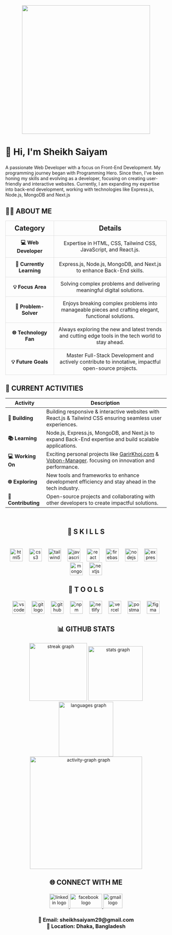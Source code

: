 <div align="center">
  <img height="400" src="https://i.ibb.co.com/B61Gzjs/1.png"  />
</div>

###


<h1 align="left">👋 Hi, I'm Sheikh Saiyam</h1>

###

<p align="left">A passionate Web Developer with a focus on Front-End Development. My programming journey began with Programming Hero. Since then, I’ve been honing my skills and evolving as a developer, focusing on creating user-friendly and interactive websites. Currently, I am expanding my expertise into back-end development, working with technologies like Express.js, Node.js, MongoDB and Next.js</p>

###

## 👨‍💻 ABOUT ME

<table style="width:100%; border-collapse: collapse; text-align: center;">
  <tr>
    <th style="width: 30%; padding: 10px; border: 1px solid #ddd; font-size: 1.3em;">Category</th>
    <th style="width: 100%; padding: 10px; border: 1px solid #ddd; font-size: 1.3em;">Details</th>
  </tr>
  <tr>
    <td style="width: 30%; padding: 10px; border: 1px solid #ddd;"><b>💻 Web Developer</b></td>
    <td style="width: 100%; padding: 10px; border: 1px solid #ddd;">Expertise in HTML, CSS, Tailwind CSS, JavaScript, and React.js.</td>
  </tr>
  <tr>
    <td style="width: 30%; padding: 10px; border: 1px solid #ddd;"><b>🚀 Currently Learning</b></td>
    <td style="width: 100%; padding: 10px; border: 1px solid #ddd;">Express.js, Node.js, MongoDB, and Next.js to enhance Back-End skills.</td>
  </tr>
  <tr>
    <td style="width: 30%; padding: 10px; border: 1px solid #ddd;"><b>💡 Focus Area</b></td>
    <td style="width: 100%; padding: 10px; border: 1px solid #ddd;">Solving complex problems and delivering meaningful digital solutions.</td>
  </tr>
  <tr>
    <td style="width: 30%; padding: 10px; border: 1px solid #ddd;"><b>🌟 Problem-Solver</b></td>
    <td style="width: 100%; padding: 10px; border: 1px solid #ddd;">Enjoys breaking complex problems into manageable pieces and crafting elegant, functional solutions.</td>
  </tr>
  <tr>
    <td style="width: 30%; padding: 10px; border: 1px solid #ddd;"><b>🌐 Technology Fan</b></td>
    <td style="width: 100%; padding: 10px; border: 1px solid #ddd;">Always exploring the new and latest trends and cutting edge tools in the tech world to stay ahead.</td>
  </tr>
  <tr>
    <td style="width: 30%; padding: 10px; border: 1px solid #ddd;"><b>💡 Future Goals</b></td>
    <td style="width: 100%; padding: 10px; border: 1px solid #ddd;">Master Full-Stack Development and actively contribute to innotative, impactful open-source projects.</td>
  </tr>
</table>

## 🌟 CURRENT ACTIVITIES 

| Activity | Description |
|----------|-------------|
| **🔨 Building** |  Building responsive & interactive websites with React.js & Tailwind CSS ensuring seamless user experiences. |
| **📚 Learning** | Node.js, Express.js, MongoDB, and Next.js to expand Back-End expertise and build scalable applications. |
| **💻 Working On** | Exciting personal projects like [GarirKhoj.com](https://garir-khoj.netlify.app/) & [Vobon-Manager](https://saiyam-assignment12.netlify.app/). focusing on innovation and performance. |
| **🌐 Exploring** | New tools and frameworks to enhance development efficiency and stay ahead in the tech industry. |
| **🌟 Contributing** | Open-source projects and collaborating with other developers to create impactful solutions. |



<br clear="both">

<h2 align="center">🚀 <strong>S K I L L S</strong></h2>

###

<br clear="both">

<div align="center">
  <img src="https://img.shields.io/badge/HTML5-E34F26?logo=html5&logoColor=white&style=for-the-badge" height="40" alt="html5 logo"  />
  <img width="12" />
  <img src="https://img.shields.io/badge/CSS3-1572B6?logo=css3&logoColor=white&style=for-the-badge" height="40" alt="css3 logo"  />
  <img width="12" />
  <img src="https://img.shields.io/badge/Tailwind CSS-06B6D4?logo=tailwindcss&logoColor=black&style=for-the-badge" height="40" alt="tailwindcss logo"  />
  <img width="12" />
  <img src="https://img.shields.io/badge/JavaScript-F7DF1E?logo=javascript&logoColor=black&style=for-the-badge" height="40" alt="javascript logo"  />
  <img width="12" />
  <img src="https://img.shields.io/badge/React-61DAFB?logo=react&logoColor=black&style=for-the-badge" height="40" alt="react logo"  />
  <img width="12" />
  <img src="https://img.shields.io/badge/Firebase-FFCA28?logo=firebase&logoColor=black&style=for-the-badge" height="40" alt="firebase logo"  />
  <img width="12" />
  <img src="https://img.shields.io/badge/Node.js-339933?logo=nodedotjs&logoColor=white&style=for-the-badge" height="40" alt="nodejs logo"  />
  <img width="12" />
  <img src="https://img.shields.io/badge/Express-000000?logo=express&logoColor=white&style=for-the-badge" height="40" alt="express logo"  />
  <img width="12" />
  <img src="https://img.shields.io/badge/MongoDB-47A248?logo=mongodb&logoColor=white&style=for-the-badge" height="40" alt="mongodb logo"  />
  <img width="12" />
  <img src="https://img.shields.io/badge/Next.js-000000?logo=nextdotjs&logoColor=white&style=for-the-badge" height="40" alt="nextjs logo"  />
</div>

###

###

<h2 align="center"> <strong>🔧 T O O L S</strong></h2>

###

<div align="center">
  <img src="https://img.shields.io/badge/Visual Studio Code-007ACC?logo=visualstudiocode&logoColor=white&style=for-the-badge" height="40" alt="vscode logo"  />
  <img width="12" />
  <img src="https://img.shields.io/badge/Git-F05032?logo=git&logoColor=white&style=for-the-badge" height="40" alt="git logo"  />
  <img width="12" />
  <img src="https://img.shields.io/badge/GitHub-181717?logo=github&logoColor=white&style=for-the-badge" height="40" alt="github logo"  />
  <img width="12" />
  <img src="https://img.shields.io/badge/npm-CB3837?logo=npm&logoColor=white&style=for-the-badge" height="40" alt="npm logo"  />
  <img width="12" />
  <img src="https://img.shields.io/badge/Netlify-00C7B7?logo=netlify&logoColor=black&style=for-the-badge" height="40" alt="netlify logo"  />
  <img width="12" />
  <img src="https://img.shields.io/badge/Vercel-000000?logo=vercel&logoColor=white&style=for-the-badge" height="40" alt="vercel logo"  />
  <img width="12" />
  <img src="https://img.shields.io/badge/Postman-FF6C37?logo=postman&logoColor=black&style=for-the-badge" height="40" alt="postman logo"  />
  <img width="12" />
  <img src="https://img.shields.io/badge/Figma-F24E1E?logo=figma&logoColor=white&style=for-the-badge" height="40" alt="figma logo"  />
</div>

###

###

<h2 align="center">📊 GITHUB STATS
</h2>

###

<div align="center">
   <img src="https://nirzak-streak-stats.vercel.app/?user=sheikh-saiyam&theme=dracula" height="180" alt="streak graph"  />
  <img src="https://github-readme-stats.vercel.app/api?username=sheikh-saiyam&hide_title=false&hide_rank=false&show_icons=true&include_all_commits=true&count_private=true&disable_animations=false&theme=dracula&locale=en&hide_border=false&order=1" height="170" alt="stats graph"  />
  <img src="https://github-readme-stats.vercel.app/api/top-langs?username=sheikh-saiyam&locale=en&hide_title=false&layout=compact&card_width=320&langs_count=5&theme=dracula&hide_border=false&order=2" height="170" alt="languages graph"  />
  <img src="https://github-readme-activity-graph.vercel.app/graph?username=sheikh-saiyam&radius=16&theme=react&area=true&order=5&hide_border=true&hide_title=false" height="350" alt="activity-graph graph"  />
</div>

###


###

<h2 align="center">🌐 CONNECT WITH ME</h2>

###

<div align="center">
  <a href="https://www.linkedin.com/in/sheikh-saiyam/" target="_blank">
    <img src="https://raw.githubusercontent.com/maurodesouza/profile-readme-generator/master/src/assets/icons/social/linkedin/default.svg" width="60" height="45" alt="linkedin logo" />
  </a>
  <a href="https://www.facebook.com/shiekh.barshaad/" target="_blank">
    <img src="https://img.shields.io/badge/Facebook-1877F2?logo=facebook&logoColor=white&style=for-the-badge" width="100" height="45" alt="facebook logo" />
  </a>
  <a href="mailto:saiyamprogrammer@gmail.com" target="_blank">
    <img src="https://raw.githubusercontent.com/maurodesouza/profile-readme-generator/master/src/assets/icons/social/gmail/default.svg" width="60" height="45" alt="gmail logo" />
  </a>
</div>

###

<h3 align="center">📧 Email: sheikhsaiyam29@gmail.com
<br>📍 Location: Dhaka, Bangladesh</h3>

###
